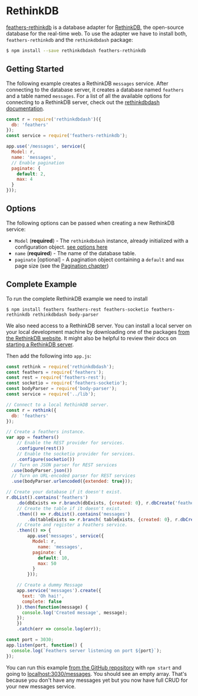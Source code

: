 # RethinkDB

[feathers-rethinkdb](https://github.com/feathersjs/feathers-rethinkdb) is a database adapter for [RethinkDB](https://rethinkdb.com), the open-source database for the real-time web.  To use the adapter we have to install both, `feathers-rethinkdb` and the `rethinkdbdash` package:

```bash
$ npm install --save rethinkdbdash feathers-rethinkdb
```

## Getting Started

The following example creates a RethinkDB `messages` service. After connecting to the database server, it creates a database named `feathers` and a table named `messages`.  For a list of all the available options for connecting to a RethinkDB server, check out the [rethinkdbdash documentation](https://github.com/neumino/rethinkdbdash#importing-the-driver).

```js
const r = require('rethinkdbdash')({
  db: 'feathers'
});
const service = require('feathers-rethinkdb');

app.use('/messages', service({
  Model: r,
  name: 'messages',
  // Enable pagination
  paginate: {
    default: 2,
    max: 4
  }
}));
```

## Options

The following options can be passed when creating a new RethinkDB service:

- `Model` (**required**) - The `rethinkdbdash` instance, already initialized with a configuration object. [see options here](https://github.com/neumino/rethinkdbdash#importing-the-driver)
- `name` (**required**) - The name of the database table.
- `paginate` [optional] - A pagination object containing a `default` and `max` page size (see the [Pagination chapter](databases/pagination.md))

## Complete Example

To run the complete RethinkDB example we need to install

```
$ npm install feathers feathers-rest feathers-socketio feathers-rethinkdb rethinkdbdash body-parser
```

We also need access to a RethinkDB server.  You can install a local server on your local development machine by downloading one of the packages [from the RethinkDB website](https://rethinkdb.com/docs/install/).  It might also be helpful to review their docs on [starting a RethinkDB server](http://rethinkdb.com/docs/start-a-server/).

Then add the following into `app.js`:

```js
const rethink = require('rethinkdbdash');
const feathers = require('feathers');
const rest = require('feathers-rest');
const socketio = require('feathers-socketio');
const bodyParser = require('body-parser');
const service = require('../lib');

// Connect to a local RethinkDB server.
const r = rethink({
  db: 'feathers'
});

// Create a feathers instance.
var app = feathers()
	// Enable the REST provider for services.
	.configure(rest())
	// Enable the socketio provider for services.
	.configure(socketio())
  // Turn on JSON parser for REST services
  .use(bodyParser.json())
  // Turn on URL-encoded parser for REST services
  .use(bodyParser.urlencoded({extended: true}));

// Create your database if it doesn't exist.
r.dbList().contains('feathers')
	.do(dbExists => r.branch(dbExists, {created: 0}, r.dbCreate('feathers'))).run()
	// Create the table if it doesn't exist.
	.then(() => r.dbList().contains('messages')
		.do(tableExists => r.branch( tableExists, {created: 0}, r.dbCreate('messages'))).run())
	// Create and register a Feathers service.
	.then(() => {
		app.use('messages', service({
		  Model: r,
			name: 'messages',
		  paginate: {
		    default: 10,
		    max: 50
		  }
		}));

    // Create a dummy Message
    app.service('messages').create({
      text: 'Oh hai!',
      complete: false
    }).then(function(message) {
      console.log('Created message', message);
    });
	})
	.catch(err => console.log(err));

const port = 3030;
app.listen(port, function() {
  console.log(`Feathers server listening on port ${port}`);
});
```

You can run this example [from the GitHub repository](https://github.com/feathersjs/feathers-rethinkdb/blob/master/example/app.js) with `npm start` and going to [localhost:3030/messages](http://localhost:3030/messages). You should see an empty array. That's because you don't have any messages yet but you now have full CRUD for your new messages service.
